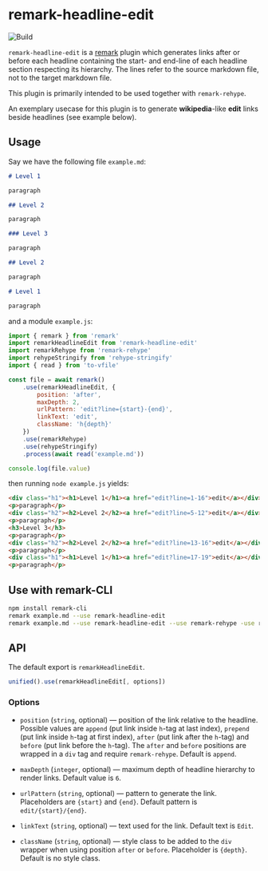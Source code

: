 # remark-headline-edit

![Build][build-badge]

`remark-headline-edit` is a [remark][remark] plugin which generates links after or before each headline containing the start- and end-line of each headline section respecting its hierarchy. The lines refer to the source markdown file, not to the target markdown file.

This plugin is primarily intended to be used together with `remark-rehype`.

An exemplary usecase for this plugin is to generate **wikipedia**-like **edit** links beside headlines (see example below).

## Usage

Say we have the following file `example.md`:

```markdown
# Level 1

paragraph

## Level 2

paragraph

### Level 3

paragraph

## Level 2

paragraph

# Level 1

paragraph
```

and a module `example.js`:

```js
import { remark } from 'remark'
import remarkHeadlineEdit from 'remark-headline-edit'
import remarkRehype from 'remark-rehype'
import rehypeStringify from 'rehype-stringify'
import { read } from 'to-vfile'

const file = await remark()
    .use(remarkHeadlineEdit, {
        position: 'after',
        maxDepth: 2,
        urlPattern: 'edit?line={start}-{end}',
        linkText: 'edit',
        className: 'h{depth}'
    })
    .use(remarkRehype)
    .use(rehypeStringify)
    .process(await read('example.md'))

console.log(file.value)
```

then running `node example.js` yields:

```html
<div class="h1"><h1>Level 1</h1><a href="edit?line=1-16">edit</a></div>
<p>paragraph</p>
<div class="h2"><h2>Level 2</h2><a href="edit?line=5-12">edit</a></div>
<p>paragraph</p>
<h3>Level 3</h3>
<p>paragraph</p>
<div class="h2"><h2>Level 2</h2><a href="edit?line=13-16">edit</a></div>
<p>paragraph</p>
<div class="h1"><h1>Level 1</h1><a href="edit?line=17-19">edit</a></div>
<p>paragraph</p>
```

## Use with remark-CLI

```bash
npm install remark-cli
remark example.md --use remark-headline-edit
remark example.md --use remark-headline-edit --use remark-rehype -use rehype-stringify
```

## API

The default export is `remarkHeadlineEdit`.

```js
unified().use(remarkHeadlineEdit[, options])
```

### Options

* `position` (`string`, optional) — position of the link relative to the headline. Possible values are `append` (put link inside `h`-tag at last index), `prepend` (put link inside `h`-tag at first index), `after` (put link after the `h`-tag) and `before` (put link before the `h`-tag). The `after` and `before` positions are wrapped in a `div` tag and require `remark-rehype`. Default is `append`.

* `maxDepth` (`integer`, optional) — maximum depth of headline hierarchy to render links. Default value is `6`.

* `urlPattern` (`string`, optional) — pattern to generate the link. Placeholders are `{start}` and `{end}`. Default pattern is `edit/{start}/{end}`.

* `linkText` (`string`, optional) — text used for the link. Default text is `Edit`.

* `className` (`string`, optional) — style class to be added to the `div` wrapper when using position `after` or `before`. Placeholder is `{depth}`. Default is no style class.

[remark]: https://github.com/remarkjs/remark
[build-badge]: https://github.com/thomd/remark-headline-edit/workflows/plugin-test/badge.svg
